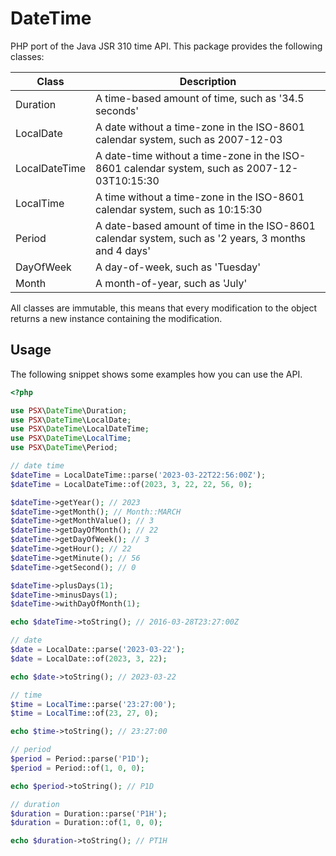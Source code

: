 
# DateTime

PHP port of the Java JSR 310 time API. This package provides the following classes:

| Class         | Description                                                                                          |
|---------------|------------------------------------------------------------------------------------------------------|
| Duration      | A time-based amount of time, such as '34.5 seconds'                                                  |
| LocalDate     | A date without a time-zone in the ISO-8601 calendar system, such as 2007-12-03                       |
| LocalDateTime | A date-time without a time-zone in the ISO-8601 calendar system, such as 2007-12-03T10:15:30         |
| LocalTime     | A time without a time-zone in the ISO-8601 calendar system, such as 10:15:30                         |
| Period        | A date-based amount of time in the ISO-8601 calendar system, such as '2 years, 3 months and 4 days'  |
| DayOfWeek     | A day-of-week, such as 'Tuesday'                                                                     |
| Month         | A month-of-year, such as 'July'                                                                      |

All classes are immutable, this means that every modification to the object returns a new instance
containing the modification.

## Usage

The following snippet shows some examples how you can use the API.

```php
<?php

use PSX\DateTime\Duration;
use PSX\DateTime\LocalDate;
use PSX\DateTime\LocalDateTime;
use PSX\DateTime\LocalTime;
use PSX\DateTime\Period;

// date time
$dateTime = LocalDateTime::parse('2023-03-22T22:56:00Z');
$dateTime = LocalDateTime::of(2023, 3, 22, 22, 56, 0);

$dateTime->getYear(); // 2023
$dateTime->getMonth(); // Month::MARCH
$dateTime->getMonthValue(); // 3
$dateTime->getDayOfMonth(); // 22
$dateTime->getDayOfWeek(); // 3
$dateTime->getHour(); // 22
$dateTime->getMinute(); // 56
$dateTime->getSecond(); // 0

$dateTime->plusDays(1);
$dateTime->minusDays(1);
$dateTime->withDayOfMonth(1);

echo $dateTime->toString(); // 2016-03-28T23:27:00Z

// date
$date = LocalDate::parse('2023-03-22');
$date = LocalDate::of(2023, 3, 22);

echo $date->toString(); // 2023-03-22

// time
$time = LocalTime::parse('23:27:00');
$time = LocalTime::of(23, 27, 0);

echo $time->toString(); // 23:27:00

// period
$period = Period::parse('P1D');
$period = Period::of(1, 0, 0);

echo $period->toString(); // P1D

// duration
$duration = Duration::parse('P1H');
$duration = Duration::of(1, 0, 0);

echo $duration->toString(); // PT1H

```
